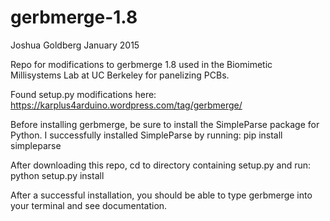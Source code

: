 # gerbmerge-1.8
Joshua Goldberg
January 2015

Repo for modifications to gerbmerge 1.8 used in the Biomimetic Millisystems Lab at UC Berkeley for panelizing PCBs.

Found setup.py modifications here: https://karplus4arduino.wordpress.com/tag/gerbmerge/

Before installing gerbmerge, be sure to install the SimpleParse package for Python.
I successfully installed SimpleParse by running:
pip install simpleparse

After downloading this repo, cd to directory containing setup.py and run:
python setup.py install

After a successful installation, you should be able to type gerbmerge into your terminal and see documentation.
